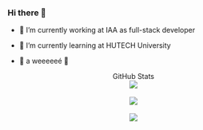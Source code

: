 ### Hi there 👋

- 🔭 I’m currently working at IAA as full-stack developer
- 🌱 I’m currently learning at HUTECH University

- :duck: a weeeeeé :duck:

<div align="center">GitHub Stats</div>
<div align="center"><img src="https://github-readme-stats.vercel.app/api?username=hiepmarin&show_icons=true&count_private=true&hide_border=true&theme=monokai" align="center" /></div>  

<br/>

<div align="center"><img src="https://github-readme-stats.vercel.app/api/top-langs/?username=hiepmarin&layout=compact&theme=monokai" align="center"/></div>

<br/>

<div align="center">
<img src="https://komarev.com/ghpvc/?username=hiepmarin&&style=flat-square" align="center" />
</div> 
